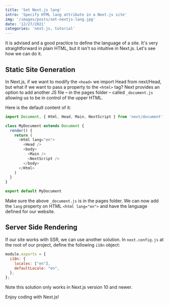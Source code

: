 ```yaml
---
title: 'Set Next.js lang'
intro: 'Specify HTML lang attribute in a Next.js site'
img: '/images/posts/set-nextjs-lang.jpg'
date: '12/27/2021'
categories: 'next.js, tutorial'
---
```


It is advised and a good practice to define the language of a site. It's very straightforward in plain HTML, but it isn't so intuitive in Next.js. Let's see how we can do it.

## Static Site Generation
In Next.js, if we want to modify the `<head>` we import Head from next/Head, but what if we want to pass a property to the `<html>` tag? Next provides an option to add another JS file – in the pages folder – called `_document.js` allowing us to be in control of the upper HTML.

Here is the default content of it:

```js
import Document, { Html, Head, Main, NextScript } from 'next/document';

class MyDocument extends Document {
  render() {
    return (
      <Html lang="en">
        <Head />
        <body>
          <Main />
          <NextScript />
        </body>
      </Html>
    )
  }
}

export default MyDocument
```

Make sure the above `_document.js` is in the pages folder.
We can now add the `lang` property on HTML `<html lang="en">` and have the language defined for our website.

## Server Side Rendering
If our site works with SSR, we can use another solution.
In `next.config.js` at the root of our project, define the following `i18n` object:

```js
module.exports = {
  i18n: {
    locales: ["en"],
    defaultLocale: "en",
  },
};
```

Note this solution only works in Next.js version 10 and newer.

Enjoy coding with Next.js!
